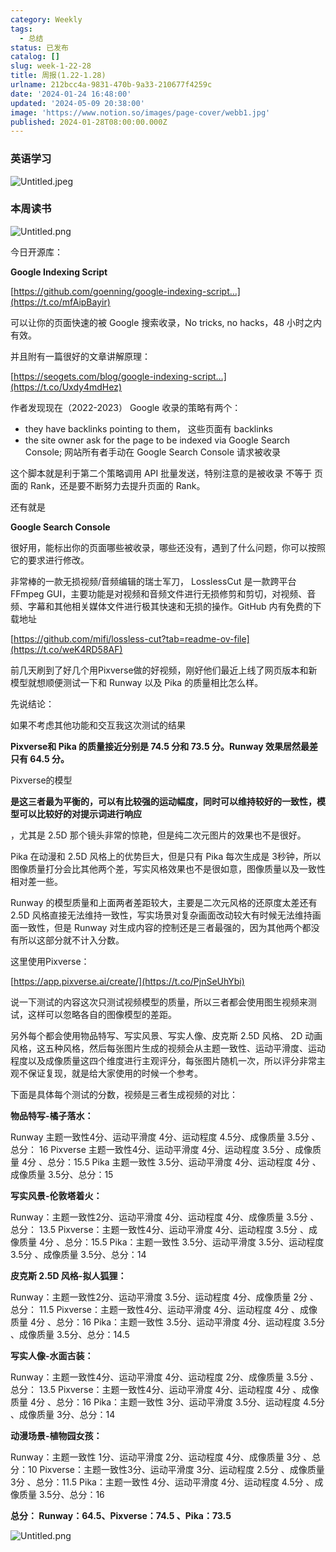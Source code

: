 ```yaml
---
category: Weekly
tags:
  - 总结
status: 已发布
catalog: []
slug: week-1-22-28
title: 周报(1.22-1.28)
urlname: 212bcc4a-9831-470b-9a33-210677f4259c
date: '2024-01-24 16:48:00'
updated: '2024-05-09 20:38:00'
image: 'https://www.notion.so/images/page-cover/webb1.jpg'
published: 2024-01-28T08:00:00.000Z
---
```


### 英语学习


![Untitled.jpeg](https://prod-files-secure.s3.us-west-2.amazonaws.com/5d24fe63-e567-4804-86f9-9fdc62e13082/13f89310-e18e-4344-b5f8-95c58ff07f1e/Untitled.jpeg?X-Amz-Algorithm=AWS4-HMAC-SHA256&X-Amz-Content-Sha256=UNSIGNED-PAYLOAD&X-Amz-Credential=ASIAZI2LB4662MFYSXND%2F20250418%2Fus-west-2%2Fs3%2Faws4_request&X-Amz-Date=20250418T053930Z&X-Amz-Expires=3600&X-Amz-Security-Token=IQoJb3JpZ2luX2VjEOb%2F%2F%2F%2F%2F%2F%2F%2F%2F%2FwEaCXVzLXdlc3QtMiJHMEUCICN%2FsOMB7uOMlVvSgMhGg14ZFNBhPo2tzZFrEz2s3f05AiEA2mHzH1DYc3ckUeLLSBeEk82jnwhw4hssBntpufr2X6Aq%2FwMIbhAAGgw2Mzc0MjMxODM4MDUiDBQ7ZttD6WoLJFS6USrcA%2BOl%2BYH3y4z6qA7nfFJPxYyQN7sGKtzU5F9xZu0HvuNh1e2y3A1O7z9Z0WEERI%2Fi7V02cr8tac9IWJ0mkeeAdaU1v601Szer61YN4WD9wWH1PX6K8geFe83dlLKEBS6HjAZvL5zCeRh7fjHPgFo7HQItL2kF1TaefZeahNAPqPdexnw3la3gbqdUGeIknkv7ZqbXcFqSyFrBH3CjtDWrnLPHy%2FmZmkqPuxW0UcdbUptDsVr4nn3LYR1NMrvbnwuQ6bmhjnq6z6xEglfBCwuEVNzUNBz9AM8zjzi2GrLsksNR1hhwx8iqhrnwXNCo1I1SMqpGQpKhkW4espRx%2F4xuf9bLdurfWZ%2FNDLJEw%2BglcFU9FhbK7I4Yn4yWkDczqo0xXdfpv45UKWIysx1%2BSrrG5ZwyWiDjei0kkd7WLYqzDfbobde59AwA7xMwnMEq6%2FfK7lLxcmIgGWY5bZGjlgU6J%2BsMpnjgApYyPkc7%2BDqtdneMkLKIX4EMvnistkXE4uJRdBEhYkiO3jXk7Hf76AbhXx1IyffExR1OSD4ZyBZ1g8SYbyqA8h2U4wLSq2KXYSVi5himpFrzfO8MpeEBkJE%2FMa0n36Fj40tjteO1UPd0%2Fo2I%2F7zhKyKr0UzLtoJGMKXCh8AGOqUBTHMz6CrUeYCjcu7S1z1OIvlI5Hx0K15H%2BVee%2B0aW%2FL58z9bHJLNjplxVyVF%2BJsG3oG5kiIkO182ZO1na%2BRdv2wtGnOUAnKX3NQNwSGzkRXf6y7HLF7GwEYnv2APnD8t3McbA09FkcXJGlWz%2B1tOoC1OIdq%2BzcxaYEVy%2BIbXFrXJM10eAeXvthT5LCvZIDAfAo%2Flcy1wQU6kxAnJUc34RVEWOyb4W&X-Amz-Signature=ef0743b341fd1c2070a7da4454a4409c4192c63dbaa73772cf745bb3a61c4bf8&X-Amz-SignedHeaders=host&x-id=GetObject)


### 本周读书


![Untitled.png](https://prod-files-secure.s3.us-west-2.amazonaws.com/5d24fe63-e567-4804-86f9-9fdc62e13082/4230a01f-03e6-45a7-9f78-5892b7e77e85/Untitled.png?X-Amz-Algorithm=AWS4-HMAC-SHA256&X-Amz-Content-Sha256=UNSIGNED-PAYLOAD&X-Amz-Credential=ASIAZI2LB4662MFYSXND%2F20250418%2Fus-west-2%2Fs3%2Faws4_request&X-Amz-Date=20250418T053930Z&X-Amz-Expires=3600&X-Amz-Security-Token=IQoJb3JpZ2luX2VjEOb%2F%2F%2F%2F%2F%2F%2F%2F%2F%2FwEaCXVzLXdlc3QtMiJHMEUCICN%2FsOMB7uOMlVvSgMhGg14ZFNBhPo2tzZFrEz2s3f05AiEA2mHzH1DYc3ckUeLLSBeEk82jnwhw4hssBntpufr2X6Aq%2FwMIbhAAGgw2Mzc0MjMxODM4MDUiDBQ7ZttD6WoLJFS6USrcA%2BOl%2BYH3y4z6qA7nfFJPxYyQN7sGKtzU5F9xZu0HvuNh1e2y3A1O7z9Z0WEERI%2Fi7V02cr8tac9IWJ0mkeeAdaU1v601Szer61YN4WD9wWH1PX6K8geFe83dlLKEBS6HjAZvL5zCeRh7fjHPgFo7HQItL2kF1TaefZeahNAPqPdexnw3la3gbqdUGeIknkv7ZqbXcFqSyFrBH3CjtDWrnLPHy%2FmZmkqPuxW0UcdbUptDsVr4nn3LYR1NMrvbnwuQ6bmhjnq6z6xEglfBCwuEVNzUNBz9AM8zjzi2GrLsksNR1hhwx8iqhrnwXNCo1I1SMqpGQpKhkW4espRx%2F4xuf9bLdurfWZ%2FNDLJEw%2BglcFU9FhbK7I4Yn4yWkDczqo0xXdfpv45UKWIysx1%2BSrrG5ZwyWiDjei0kkd7WLYqzDfbobde59AwA7xMwnMEq6%2FfK7lLxcmIgGWY5bZGjlgU6J%2BsMpnjgApYyPkc7%2BDqtdneMkLKIX4EMvnistkXE4uJRdBEhYkiO3jXk7Hf76AbhXx1IyffExR1OSD4ZyBZ1g8SYbyqA8h2U4wLSq2KXYSVi5himpFrzfO8MpeEBkJE%2FMa0n36Fj40tjteO1UPd0%2Fo2I%2F7zhKyKr0UzLtoJGMKXCh8AGOqUBTHMz6CrUeYCjcu7S1z1OIvlI5Hx0K15H%2BVee%2B0aW%2FL58z9bHJLNjplxVyVF%2BJsG3oG5kiIkO182ZO1na%2BRdv2wtGnOUAnKX3NQNwSGzkRXf6y7HLF7GwEYnv2APnD8t3McbA09FkcXJGlWz%2B1tOoC1OIdq%2BzcxaYEVy%2BIbXFrXJM10eAeXvthT5LCvZIDAfAo%2Flcy1wQU6kxAnJUc34RVEWOyb4W&X-Amz-Signature=229a9fed9af91789f74c50e30a684c016aa5483861ba4ea9f17facdf7b94c95d&X-Amz-SignedHeaders=host&x-id=GetObject)


今日开源库：


**Google Indexing Script**


[https://github.com/goenning/google-indexing-script…](https://t.co/mfAipBayir)


可以让你的页面快速的被 Google 搜索收录，No tricks, no hacks，48 小时之内有效。

并且附有一篇很好的文章讲解原理：


[https://seogets.com/blog/google-indexing-script…](https://t.co/Uxdy4mdHez)


作者发现现在（2022-2023） Google 收录的策略有两个：

- they have backlinks pointing to them， 这些页面有 backlinks
- the site owner ask for the page to be indexed via Google Search Console; 网站所有者手动在 Google Search Console 请求被收录

这个脚本就是利于第二个策略调用 API 批量发送，特别注意的是被收录 不等于 页面的 Rank，还是要不断努力去提升页面的 Rank。

还有就是


**Google Search Console**


很好用，能标出你的页面哪些被收录，哪些还没有，遇到了什么问题，你可以按照它的要求进行修改。


非常棒的一款无损视频/音频编辑的瑞士军刀， LosslessCut 是一款跨平台 FFmpeg GUI，主要功能是对视频和音频文件进行无损修剪和剪切，对视频、音频、字幕和其他相关媒体文件进行极其快速和无损的操作。GitHub 内有免费的下载地址


[https://github.com/mifi/lossless-cut?tab=readme-ov-file](https://t.co/weK4RD58AF)


前几天刷到了好几个用Pixverse做的好视频，刚好他们最近上线了网页版本和新模型就想顺便测试一下和 Runway 以及 Pika 的质量相比怎么样。

先说结论：

如果不考虑其他功能和交互我这次测试的结果


**Pixverse和 Pika 的质量接近分别是 74.5 分和 73.5 分。Runway 效果居然最差只有 64.5 分。**


Pixverse的模型


**是这三者最为平衡的，可以有比较强的运动幅度，同时可以维持较好的一致性，模型可以比较好的对提示词进行响应**


，尤其是 2.5D 那个镜头非常的惊艳，但是纯二次元图片的效果也不是很好。

Pika 在动漫和 2.5D 风格上的优势巨大，但是只有 Pika 每次生成是 3秒钟，所以图像质量打分会比其他两个差，写实风格效果也不是很如意，图像质量以及一致性相对差一些。

Runway 的模型质量和上面两者差距较大，主要是二次元风格的还原度太差还有 2.5D 风格直接无法维持一致性，写实场景对复杂画面改动较大有时候无法维持画面一致性，但是 Runway 对生成内容的控制还是三者最强的，因为其他两个都没有所以这部分就不计入分数。

这里使用Pixverse：


[https://app.pixverse.ai/create/](https://t.co/PjnSeUhYbi)


说一下测试的内容这次只测试视频模型的质量，所以三者都会使用图生视频来测试，这样可以忽略各自的图像模型的差距。

另外每个都会使用物品特写、写实风景、写实人像、皮克斯 2.5D 风格、 2D 动画风格，这五种风格，然后每张图片生成的视频会从主题一致性、运动平滑度、运动程度以及成像质量这四个维度进行主观评分，每张图片随机一次，所以评分非常主观不保证复现，就是给大家使用的时候一个参考。

下面是具体每个测试的分数，视频是三者生成视频的对比：


**物品特写-橘子落水：**


Runway   主题一致性4分、运动平滑度 4分、运动程度 4.5分、成像质量 3.5分 、总分： 16
Pixverse 主题一致性4分、运动平滑度 4分、运动程度 3.5分 、成像质量 4分 、总分：15.5
Pika 主题一致性 3.5分、运动平滑度 4分、运动程度 4分 、成像质量 3.5分、总分：15


**写实风景-伦敦塔着火：**


Runway：主题一致性2分、运动平滑度 4分、运动程度 4分、成像质量 3.5分 、总分： 13.5
Pixverse：主题一致性4分、运动平滑度 4分、运动程度 3.5分 、成像质量 4分 、总分：15.5
Pika：主题一致性 3.5分、运动平滑度 3.5分、运动程度 3.5分 、成像质量 3.5分、总分：14


**皮克斯 2.5D 风格-拟人狐狸：**


Runway：主题一致性2分、运动平滑度 3.5分、运动程度 4分、成像质量 2分 、总分： 11.5
Pixverse：主题一致性4分、运动平滑度 4分、运动程度 4分 、成像质量 4分 、总分：16
Pika：主题一致性 3.5分、运动平滑度 4分、运动程度 3.5分 、成像质量 3.5分、总分：14.5


**写实人像-水面古装：**


Runway：主题一致性4分、运动平滑度 4分、运动程度 2分、成像质量 3.5分 、总分： 13.5
Pixverse：主题一致性4分、运动平滑度 4分、运动程度 4分 、成像质量 4分 、总分：16
Pika：主题一致性 3分、运动平滑度 3.5分、运动程度 4.5分 、成像质量 3分、总分：14


**动漫场景-植物园女孩：**


Runway：主题一致性 1分、运动平滑度 2分、运动程度 4分、成像质量 3分 、总分：10
Pixverse：主题一致性3分、运动平滑度 3分、运动程度 2.5分 、成像质量 3分 、总分：11.5
Pika：主题一致性 4分、运动平滑度 4分、运动程度 4.5分 、成像质量 3.5分、总分：16


**总分： Runway：64.5、Pixverse：74.5 、Pika：73.5**


![Untitled.png](https://prod-files-secure.s3.us-west-2.amazonaws.com/5d24fe63-e567-4804-86f9-9fdc62e13082/8e04e5ad-2b05-4144-8058-53bf010acfd3/Untitled.png?X-Amz-Algorithm=AWS4-HMAC-SHA256&X-Amz-Content-Sha256=UNSIGNED-PAYLOAD&X-Amz-Credential=ASIAZI2LB4662MFYSXND%2F20250418%2Fus-west-2%2Fs3%2Faws4_request&X-Amz-Date=20250418T053930Z&X-Amz-Expires=3600&X-Amz-Security-Token=IQoJb3JpZ2luX2VjEOb%2F%2F%2F%2F%2F%2F%2F%2F%2F%2FwEaCXVzLXdlc3QtMiJHMEUCICN%2FsOMB7uOMlVvSgMhGg14ZFNBhPo2tzZFrEz2s3f05AiEA2mHzH1DYc3ckUeLLSBeEk82jnwhw4hssBntpufr2X6Aq%2FwMIbhAAGgw2Mzc0MjMxODM4MDUiDBQ7ZttD6WoLJFS6USrcA%2BOl%2BYH3y4z6qA7nfFJPxYyQN7sGKtzU5F9xZu0HvuNh1e2y3A1O7z9Z0WEERI%2Fi7V02cr8tac9IWJ0mkeeAdaU1v601Szer61YN4WD9wWH1PX6K8geFe83dlLKEBS6HjAZvL5zCeRh7fjHPgFo7HQItL2kF1TaefZeahNAPqPdexnw3la3gbqdUGeIknkv7ZqbXcFqSyFrBH3CjtDWrnLPHy%2FmZmkqPuxW0UcdbUptDsVr4nn3LYR1NMrvbnwuQ6bmhjnq6z6xEglfBCwuEVNzUNBz9AM8zjzi2GrLsksNR1hhwx8iqhrnwXNCo1I1SMqpGQpKhkW4espRx%2F4xuf9bLdurfWZ%2FNDLJEw%2BglcFU9FhbK7I4Yn4yWkDczqo0xXdfpv45UKWIysx1%2BSrrG5ZwyWiDjei0kkd7WLYqzDfbobde59AwA7xMwnMEq6%2FfK7lLxcmIgGWY5bZGjlgU6J%2BsMpnjgApYyPkc7%2BDqtdneMkLKIX4EMvnistkXE4uJRdBEhYkiO3jXk7Hf76AbhXx1IyffExR1OSD4ZyBZ1g8SYbyqA8h2U4wLSq2KXYSVi5himpFrzfO8MpeEBkJE%2FMa0n36Fj40tjteO1UPd0%2Fo2I%2F7zhKyKr0UzLtoJGMKXCh8AGOqUBTHMz6CrUeYCjcu7S1z1OIvlI5Hx0K15H%2BVee%2B0aW%2FL58z9bHJLNjplxVyVF%2BJsG3oG5kiIkO182ZO1na%2BRdv2wtGnOUAnKX3NQNwSGzkRXf6y7HLF7GwEYnv2APnD8t3McbA09FkcXJGlWz%2B1tOoC1OIdq%2BzcxaYEVy%2BIbXFrXJM10eAeXvthT5LCvZIDAfAo%2Flcy1wQU6kxAnJUc34RVEWOyb4W&X-Amz-Signature=070205e31f84047042f8eeb7f7a48bdb656842f39d18b8a90467d327cc6359c9&X-Amz-SignedHeaders=host&x-id=GetObject)

